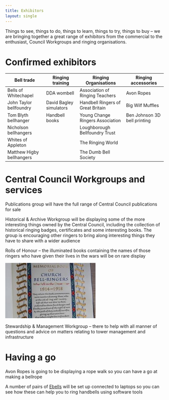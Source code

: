 ```yaml
---
title: Exhibitors
layout: single
---
```


Things to see, things to do, things to learn, things to try, things to buy – we are bringing together a great range of exhibitors from the commercial to the enthusiast, Council Workgroups and ringing organisations. 

# Confirmed exhibitors

| Bell trade                | Ringing training        | Ringing Organisations             | Ringing accessories          |
| ------------------------- | ----------------------- | --------------------------------- | ---------------------------- |
| Bells of Whitechapel      | DDA wombell             | Association of Ringing Teachers   | Avon Ropes                   |
| John Taylor bellfoundry   | David Bagley simulators | Handbell Ringers of Great Britain | Big Wilf Muffles             |
| Tom Blyth bellhanger      | Handbell books          | Young Change Ringers Association  | Ben Johnson 3D bell printing |
| Nicholson bellhangers     |                         | Loughborough Bellfoundry Trust    |                              |
| Whites of Appleton        |                         | The Ringing World                 |                              |
| Matthew Higby bellhangers |                         | The Dumb Bell Society             |                              |

# Central Council Workgroups and services

Publications group will have the full range of Central Council publications for sale

Historical & Archive Workgroup will be displaying some of the more interesting things owned by the Central Council, including the collection of historical ringing badges, certificates and some interesting books. The group is encouraging other ringers to bring along interesting things they have to share with a wider audience

Rolls of Honour – the illuminated books containing the names of those ringers who have given their lives in the wars will be on rare display

![](/media/rolls.jpg)

Stewardship & Management Workgroup – there to help with all manner of questions and advice on matters relating to tower management and infrastructure

# Having a go

Avon Ropes is going to be displaying a rope walk so you can have a go at making a bellrope

A number of pairs of [Ebells](https://ebells.co.uk) will be set up connected to laptops so you can see how these can help you to ring handbells using software tools

